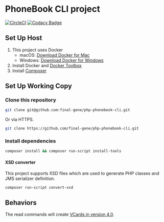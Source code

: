 # PhoneBook CLI project

[![CircleCI](https://circleci.com/gh/final-gene/phonebook-cli.svg?style=svg)](https://circleci.com/gh/final-gene/phonebook-cli)
[![Codacy Badge](https://api.codacy.com/project/badge/Grade/df076931cab0487e9598d1c0ee85d5cc)](https://www.codacy.com/app/final-gene/phonebook-cli?utm_source=github.com&amp;utm_medium=referral&amp;utm_content=final-gene/phonebook-cli&amp;utm_campaign=Badge_Grade)

## Set Up Host

1. This project uses Docker
    * macOS: [Download Docker for Mac](https://www.docker.com/docker-mac)
    * Windows: [Download Docker for Windows](https://www.docker.com/docker-windows)
2. Install Docker and [Docker Toolbox](https://www.docker.com/toolbox)
3. Install [Composer](https://getcomposer.org)

## Set Up Working Copy

### Clone this repository

```bash
git clone git@github.com:final-gene/php-phonebook-cli.git
```

Or via HTTPS.

```bash
git clone https://github.com/final-gene/php-phonebook-cli.git
```

### Install dependencies

```bash
composer install && composer run-script install-tools
```

#### XSD converter

This project supports XSD files which are used to generate PHP classes and JMS serializer definition.

```bash
composer run-script convert-xsd
```

## Behaviors

The read commands will create [VCards in version 4.0](https://tools.ietf.org/html/rfc6350).
